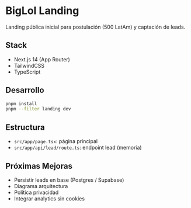# BigLoI Landing

Landing pública inicial para postulación (500 LatAm) y captación de leads.

## Stack

- Next.js 14 (App Router)
- TailwindCSS
- TypeScript

## Desarrollo

```bash
pnpm install
pnpm --filter landing dev
```

## Estructura

- `src/app/page.tsx`: página principal
- `src/app/api/lead/route.ts`: endpoint lead (memoria)

## Próximas Mejoras

- Persistir leads en base (Postgres / Supabase)
- Diagrama arquitectura
- Política privacidad
- Integrar analytics sin cookies
